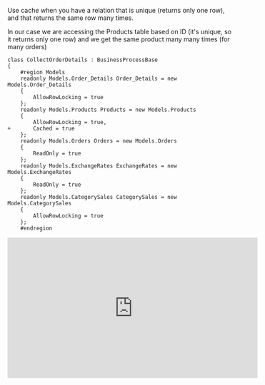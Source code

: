 ﻿Use cache when you have a relation that is unique (returns only one row), and that returns the same row many times.

In our case we are accessing the Products table based on ID (it's unique, so it returns only one row) and we get the same product many many times (for many orders)

```csdiff
class CollectOrderDetails : BusinessProcessBase 
{
    #region Models
    readonly Models.Order_Details Order_Details = new Models.Order_Details 
    { 
        AllowRowLocking = true 
    };
    readonly Models.Products Products = new Models.Products 
    { 
        AllowRowLocking = true,
+       Cached = true 
    };
    readonly Models.Orders Orders = new Models.Orders 
    { 
        ReadOnly = true 
    };
    readonly Models.ExchangeRates ExchangeRates = new Models.ExchangeRates 
    { 
        ReadOnly = true 
    };
    readonly Models.CategorySales CategorySales = new Models.CategorySales 
    { 
        AllowRowLocking = true 
    };
    #endregion
```

<iframe width="560" height="315" src="https://www.youtube.com/embed/vyQVOK8YIMU?list=PL1DEQjXG2xnJNtUHwUvmwYKay85F3WYMg" frameborder="0" allowfullscreen></iframe>